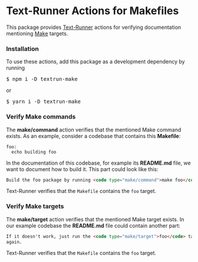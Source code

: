 # Text-Runner Actions for Makefiles

This package provides [Text-Runner](https://github.com/kevgo/text-runner)
actions for verifying documentation mentioning
[Make](<https://en.wikipedia.org/wiki/Make_(software)>) targets.

### Installation

To use these actions, add this package as a development dependency by running

<pre type="npm/install">
$ npm i -D textrun-make
</pre>

or

<pre type="npm/install">
$ yarn i -D textrun-make
</pre>

### Verify Make commands

The <b type="action/name-full">make/command</b> action verifies that the
mentioned Make command exists. <a type="workspace/create-file">As an example,
consider a codebase that contains this **Makefile**:

```
foo:
  echo building foo
```

</a>

<a type="workspace/create-file">

In the documentation of this codebase, for example its **README.md** file, we
want to document how to build it. This part could look like this:

```html
Build the foo package by running <code type="make/command">make foo</code>
```

</a>

<a type="extension/run-textrunner">

Text-Runner verifies that the `Makefile` contains the `foo` target.

### Verify Make targets

The <b type="action/name-full">make/target</b> action verifies that the
mentioned Make target exists. <a type="workspace/append-file"> In our example
codebase the **README.md** file could contain another part:

```html
If it doesn't work, just run the <code type="make/target">foo</code> target
again.
```

</a>

<a type="extension/run-textrunner">

Text-Runner verifies that the `Makefile` contains the `foo` target.
